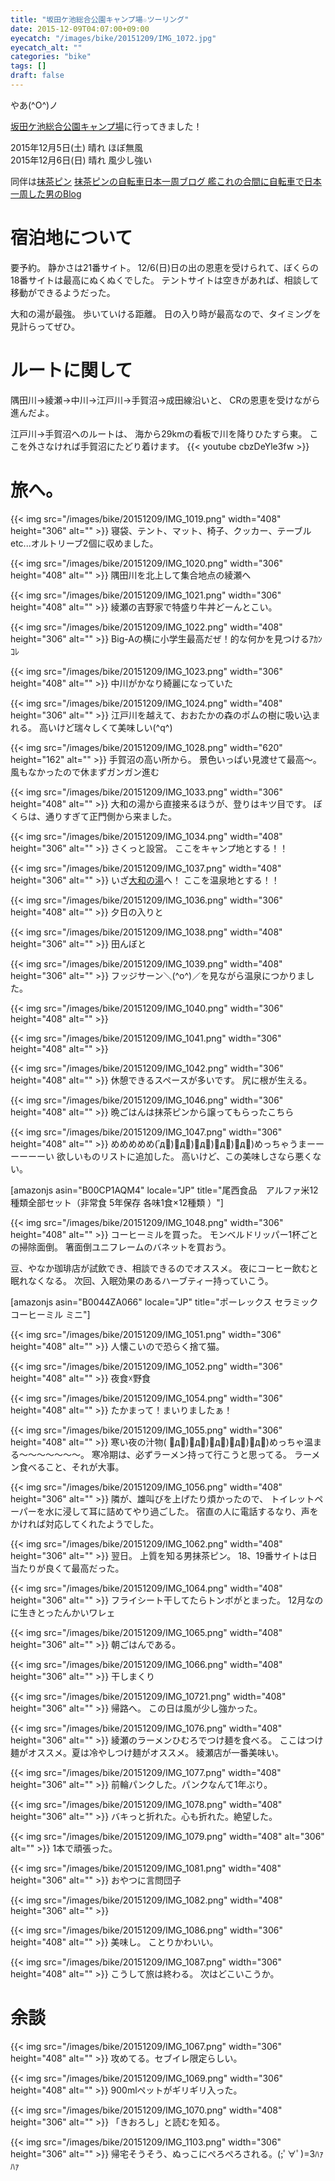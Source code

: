 ```yaml
---
title: "坂田ケ池総合公園キャンプ場☆ツーリング"
date: 2015-12-09T04:07:00+09:00
eyecatch: "/images/bike/20151209/IMG_1072.jpg"
eyecatch_alt: ""
categories: "bike"
tags: []
draft: false
---
```


やあ(^O^)ノ

<a href="https://www.city.narita.chiba.jp/sisei/sosiki/koen/std0018.html" target="_blank">坂田ケ池総合公園キャンプ場</a>に行ってきました！

2015年12月5日(土) 晴れ ほぼ無風<br>
2015年12月6日(日) 晴れ 風少し強い

同伴は<a href="https://twitter.com/mattyapin" target="_blank">抹茶ピン</a>
<a href="http://rondo-carrousel136.hatenablog.com/" target="_blank">抹茶ピンの自転車日本一周ブログ 艦これの合間に自転車で日本一周した男のBlog</a>
<h1>宿泊地について</h1>
要予約。
静かさは21番サイト。
12/6(日)日の出の恩恵を受けられて、ぼくらの18番サイトは最高にぬくぬくでした。
テントサイトは空きがあれば、相談して移動ができるようだった。

大和の湯が最強。
歩いていける距離。
日の入り時が最高なので、タイミングを見計らってぜひ。
<h1>ルートに関して</h1>
隅田川→綾瀬→中川→江戸川→手賀沼→成田線沿いと、
CRの恩恵を受けながら進んだよ。
<a href="https://latlonglab.yahoo.co.jp/route/watch?id=54b857c48c8770db5c7299936b10dee9" title="江戸川サイクリングロード＞手賀沼 - ルートラボ - LatLongLab"><amp-img src="https://map.yahooapis.jp/map/V1/static?appid=7tFXKn2xg64uWyHGG7apEBKEN5gU173ZW3bBUjsai53AY3B9hbn46dWALHnMtkoFU8ov&width=240&height=240&scalebar=ul&l=0,0,255,105,4,35.86094,139.90236,35.86133,139.90406,35.86175,139.90683,35.86253,139.90969,35.86333,139.91283,35.86364,139.91614,35.86436,139.91533,35.86589,139.91703,35.86789,139.91936,35.86961,139.92111,35.87047,139.92275,35.86942,139.92547,35.87042,139.92750,35.87272,139.93017,35.87461,139.93214,35.87694,139.93392,35.87836,139.93558,35.87733,139.93419,35.87575,139.93419,35.87356,139.93553,35.87264,139.93711,35.87189,139.93983,35.87164,139.94269,35.87336,139.94469,35.87411,139.94633,35.87367,139.94953,35.87372,139.95239,35.87422,139.95503,35.87386,139.95744,35.87369,139.95978,35.87358,139.96206,35.87328,139.96456,35.87283,139.96708,35.87222,139.96922,35.87236,139.97158,35.87347,139.97367,35.87467,139.97564,35.87592,139.97792,35.87575,139.97953,35.87425,139.98314&pins=35.86094,139.90236,,blue&ping=35.87425,139.98314,,red&mode=map" width="240" height="240"></amp-img></a>

江戸川→手賀沼へのルートは、
海から29kmの看板で川を降りひたすら東。
ここを外さなければ手賀沼にたどり着けます。
{{< youtube cbzDeYle3fw >}}
<h1>旅へ。</h1>
{{< img src="/images/bike/20151209/IMG_1019.png" width="408" height="306" alt="" >}}
寝袋、テント、マット、椅子、クッカー、テーブルetc...オルトリーブ2個に収めました。

{{< img src="/images/bike/20151209/IMG_1020.png" width="306" height="408" alt="" >}}
隅田川を北上して集合地点の綾瀬へ

{{< img src="/images/bike/20151209/IMG_1021.png" width="306" height="408" alt="" >}}
綾瀬の吉野家で特盛り牛丼どーんとこい。

{{< img src="/images/bike/20151209/IMG_1022.png" width="408" height="306" alt="" >}}
Big-Aの横に小学生最高だぜ！的な何かを見つけるｱｶﾝｺﾚ

{{< img src="/images/bike/20151209/IMG_1023.png" width="306" height="408" alt="" >}}
中川がかなり綺麗になっていた

{{< img src="/images/bike/20151209/IMG_1024.png" width="408" height="306" alt="" >}}
江戸川を越えて、おおたかの森のポムの樹に吸い込まれる。
高いけど瑞々しくて美味しい(^q^)

{{< img src="/images/bike/20151209/IMG_1028.png" width="620" height="162" alt="" >}}
手賀沼の高い所から。
景色いっぱい見渡せて最高〜。
風もなかったので休まずガンガン進む

{{< img src="/images/bike/20151209/IMG_1033.png" width="306" height="408" alt="" >}}
大和の湯から直接来るほうが、登りはキツ目です。
ぼくらは、通りすぎて正門側から来ました。

{{< img src="/images/bike/20151209/IMG_1034.png" width="408" height="306" alt="" >}}
さくっと設営。
ここをキャンプ地とする！！

{{< img src="/images/bike/20151209/IMG_1037.png" width="408" height="306" alt="" >}}
いざ<a href="http://www.yamatonoyu.com/" target="_blank">大和の湯</a>へ！
ここを温泉地とする！！

{{< img src="/images/bike/20151209/IMG_1036.png" width="306" height="408" alt="" >}}
夕日の入りと

{{< img src="/images/bike/20151209/IMG_1038.png" width="408" height="306" alt="" >}}
田んぼと

{{< img src="/images/bike/20151209/IMG_1039.png" width="408" height="306" alt="" >}}
フッジサーン＼(^o^)／を見ながら温泉につかりました。

{{< img src="/images/bike/20151209/IMG_1040.png" width="306" height="408" alt="" >}}

{{< img src="/images/bike/20151209/IMG_1041.png" width="306" height="408" alt="" >}}

{{< img src="/images/bike/20151209/IMG_1042.png" width="306" height="408" alt="" >}}
休憩できるスペースが多いです。
尻に根が生える。

{{< img src="/images/bike/20151209/IMG_1046.png" width="306" height="408" alt="" >}}
晩ごはんは抹茶ピンから譲ってもらったこちら

{{< img src="/images/bike/20151209/IMG_1047.png" width="306" height="408" alt="" >}}
めめめめめ( ゚д゚)゚д゚)゚д゚)゚д゚)゚д゚)めっちゃうまーーーーーーい
欲しいものリストに追加した。
高いけど、この美味しさなら悪くない。

[amazonjs asin="B00CP1AQM4" locale="JP" title="尾西食品　アルファ米12種類全部セット（非常食 5年保存 各味1食×12種類 ）"]

{{< img src="/images/bike/20151209/IMG_1048.png" width="306" height="408" alt="" >}}
コーヒーミルを買った。
モンベルドリッパー1杯ごとの掃除面倒。
箸面倒ユニフレームのバネットを買おう。

豆、やなか珈琲店が試飲でき、相談できるのでオススメ。
夜にコーヒー飲むと眠れなくなる。
次回、入眠効果のあるハーブティー持っていこう。

[amazonjs asin="B0044ZA066" locale="JP" title="ポーレックス セラミック コーヒーミル ミニ"]

{{< img src="/images/bike/20151209/IMG_1051.png" width="306" height="408" alt="" >}}
人懐こいので恐らく捨て猫。

{{< img src="/images/bike/20151209/IMG_1052.png" width="306" height="408" alt="" >}}
夜食☓野食

{{< img src="/images/bike/20151209/IMG_1054.png" width="306" height="408" alt="" >}}
たかまって！まいりましたぁ！

{{< img src="/images/bike/20151209/IMG_1055.png" width="306" height="408" alt="" >}}
寒い夜の汁物( ゚д゚)゚д゚)゚д゚)゚д゚)゚д゚)めっちゃ温まる〜〜〜〜〜〜〜。
寒冷期は、必ずラーメン持って行こうと思ってる。
ラーメン食べること、それが大事。

{{< img src="/images/bike/20151209/IMG_1056.png" width="408" height="306" alt="" >}}
隣が、雄叫びを上げたり煩かったので、
トイレットペーパーを水に浸して耳に詰めてやり過ごした。
宿直の人に電話するなり、声をかければ対応してくれたようでした。

{{< img src="/images/bike/20151209/IMG_1062.png" width="408" height="306" alt="" >}}
翌日。
上質を知る男抹茶ピン。
18、19番サイトは日当たりが良くて最高だった。

{{< img src="/images/bike/20151209/IMG_1064.png" width="408" height="306" alt="" >}}
フライシート干してたらトンボがとまった。
12月なのに生きとったんかいワレェ

{{< img src="/images/bike/20151209/IMG_1065.png" width="408" height="306" alt="" >}}
朝ごはんである。

{{< img src="/images/bike/20151209/IMG_1066.png" width="408" height="306" alt="" >}}
干しまくり

{{< img src="/images/bike/20151209/IMG_10721.png" width="408" height="306" alt="" >}}
帰路へ。
この日は風が少し強かった。

{{< img src="/images/bike/20151209/IMG_1076.png" width="408" height="306" alt="" >}}
綾瀬のラーメンひむろでつけ麺を食べる。
ここはつけ麺がオススメ。夏は冷やしつけ麺がオススメ。
綾瀬店が一番美味い。

{{< img src="/images/bike/20151209/IMG_1077.png" width="408" height="306" alt="" >}}
前輪パンクした。パンクなんて1年ぶり。

{{< img src="/images/bike/20151209/IMG_1078.png" width="408" height="306" alt="" >}}
バキっと折れた。心も折れた。絶望した。

{{< img src="/images/bike/20151209/IMG_1079.png" width="408" alt="306" alt="" >}}
1本で頑張った。


{{< img src="/images/bike/20151209/IMG_1081.png" width="408" height="306" alt="" >}}
おやつに言問団子

{{< img src="/images/bike/20151209/IMG_1082.png" width="408" height="306" alt="" >}}

{{< img src="/images/bike/20151209/IMG_1086.png" width="306" height="408" alt="" >}}
美味し。
ことりかわいい。

{{< img src="/images/bike/20151209/IMG_1087.png" width="306" height="408" alt="" >}}
こうして旅は終わる。
次はどこいこうか。

<h1>余談</h1>
{{< img src="/images/bike/20151209/IMG_1067.png" width="306" height="408" alt="" >}}
攻めてる。セブイレ限定らしい。

{{< img src="/images/bike/20151209/IMG_1069.png" width="306" height="408" alt="" >}}
900mlペットがギリギリ入った。

{{< img src="/images/bike/20151209/IMG_1070.png" width="408" height="306" alt="" >}}
「きおろし」と読むを知る。

{{< img src="/images/bike/20151209/IMG_1103.png" width="306" height="306" alt="" >}}
帰宅そうそう、ぬっこにぺろぺろされる。(;ﾟ∀ﾟ)=3ﾊｧﾊｧ